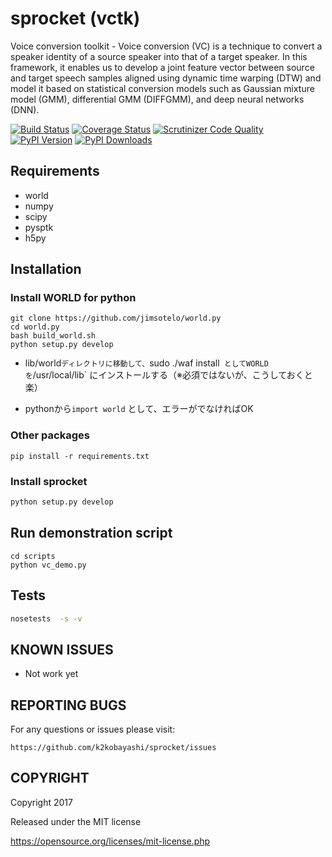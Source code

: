 sprocket (vctk)
======

Voice conversion toolkit - Voice conversion (VC) is a technique to convert a speaker identity of a source speaker into that of a target speaker. In this framework, it enables us to develop a joint feature vector between source and target speech samples aligned using dynamic time warping (DTW) and model it based on statistical conversion models such as Gaussian mixture model (GMM), differential GMM (DIFFGMM), and deep neural networks (DNN).

[![Build Status](http://img.shields.io/travis/{{cookiecutter.github_username}}/{{cookiecutter.github_repo}}/master.svg)](https://travis-ci.org/{{cookiecutter.github_username}}/{{cookiecutter.github_repo}})
[![Coverage Status](http://img.shields.io/coveralls/{{cookiecutter.github_username}}/{{cookiecutter.github_repo}}/master.svg)](https://coveralls.io/r/{{cookiecutter.github_username}}/{{cookiecutter.github_repo}})
[![Scrutinizer Code Quality](http://img.shields.io/scrutinizer/g/{{cookiecutter.github_username}}/{{cookiecutter.github_repo}}.svg)](https://scrutinizer-ci.com/g/{{cookiecutter.github_username}}/{{cookiecutter.github_repo}}/?branch=master)
[![PyPI Version](http://img.shields.io/pypi/v/{{sprocket}}.svg)](https://pypi.python.org/pypi/{{sprocket}})
[![PyPI Downloads](http://img.shields.io/pypi/dm/{{sproket}}.svg)](https://pypi.python.org/pypi/{{sprocket}})

## Requirements

- world
- numpy
- scipy
- pysptk
- h5py

## Installation

### Install WORLD for python

```
git clone https://github.com/jimsotelo/world.py
cd world.py
bash build_world.sh
python setup.py develop
```

- lib/world`ディレクトリに移動して、`sudo ./waf install` としてWORLDを`/usr/local/lib` にインストールする（※必須ではないが、こうしておくと楽）


- pythonから`import world` として、エラーがでなければOK

### Other packages

```
pip install -r requirements.txt
```

### Install sprocket

```bash
python setup.py develop
```

## Run demonstration script

```
cd scripts
python vc_demo.py
```

## Tests

```bash
nosetests  -s -v
```

## KNOWN ISSUES

- Not work yet

## REPORTING BUGS

For any questions or issues please visit:

```
https://github.com/k2kobayashi/sprocket/issues
```

## COPYRIGHT

Copyright  2017

Released under the MIT license

https://opensource.org/licenses/mit-license.php
